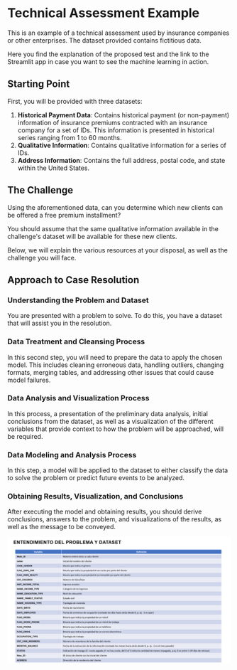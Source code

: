 # Technical Assessment Example

This is an example of a technical assessment used by insurance companies or other enterprises. The dataset provided contains fictitious data.

Here you find the explanation of the proposed test and the link to the Streamlit app in case you want to see the machine learning in action.


## Starting Point

First, you will be provided with three datasets:

1. **Historical Payment Data**: Contains historical payment (or non-payment) information of insurance premiums contracted with an insurance company for a set of IDs. This information is presented in historical series ranging from 1 to 60 months.
2. **Qualitative Information**: Contains qualitative information for a series of IDs.
3. **Address Information**: Contains the full address, postal code, and state within the United States.

## The Challenge

Using the aforementioned data, can you determine which new clients can be offered a free premium installment?

You should assume that the same qualitative information available in the challenge's dataset will be available for these new clients.

Below, we will explain the various resources at your disposal, as well as the challenge you will face.

## Approach to Case Resolution

### Understanding the Problem and Dataset
You are presented with a problem to solve. To do this, you have a dataset that will assist you in the resolution.

### Data Treatment and Cleansing Process
In this second step, you will need to prepare the data to apply the chosen model. This includes cleaning erroneous data, handling outliers, changing formats, merging tables, and addressing other issues that could cause model failures.

### Data Analysis and Visualization Process
In this process, a presentation of the preliminary data analysis, initial conclusions from the dataset, as well as a visualization of the different variables that provide context to how the problem will be approached, will be required.

### Data Modeling and Analysis Process
In this step, a model will be applied to the dataset to either classify the data to solve the problem or predict future events to be analyzed.

### Obtaining Results, Visualization, and Conclusions
After executing the model and obtaining results, you should derive conclusions, answers to the problem, and visualizations of the results, as well as the message to be conveyed.

![PruebaTecnica.png](https://github.com/Pedrmig/Prueba-Tecnica/blob/main/PruebaTecnica.png)

